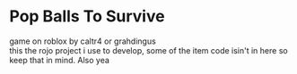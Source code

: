 # Pop Balls To Survive
game on roblox by caltr4 or grahdingus  
this the rojo project i use to develop, some of the item code isin't in here so keep that in mind. Also yea
